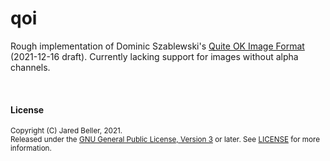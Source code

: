 # qoi

Rough implementation of Dominic Szablewski's [Quite OK Image Format](https://github.com/phoboslab/qoi) (2021-12-16 draft). Currently lacking support for images without alpha channels.

<br />

#### License

<sup>
Copyright (C) Jared Beller, 2021.
</sup>
<br />
<sup>
Released under the <a href="https://www.gnu.org/licenses/gpl-3.0.txt">GNU General Public License, Version 3</a> or later. See <a href="LICENSE">LICENSE</a> for more information.
</sup>
